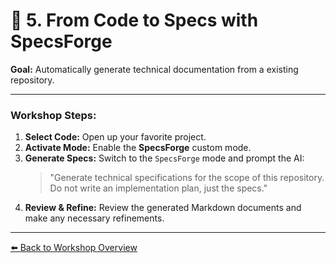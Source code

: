 # 📄 5. From Code to Specs with SpecsForge

**Goal:** Automatically generate technical documentation from a existing repository.

---

### Workshop Steps:

1.  **Select Code:** Open up your favorite project.
2.  **Activate Mode:** Enable the **SpecsForge** custom mode.
3.  **Generate Specs:** Switch to the `SpecsForge` mode and prompt the AI:
    > "Generate technical specifications for the scope of this repository. Do not write an implementation plan, just the specs."
4.  **Review & Refine:** Review the generated Markdown documents and make any necessary refinements.

---
[⬅️ Back to Workshop Overview](../README.md) 